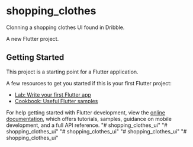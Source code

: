 # shopping_clothes

Clonning a shopping clothes UI found in Dribble.

A new Flutter project.

## Getting Started

This project is a starting point for a Flutter application.

A few resources to get you started if this is your first Flutter project:

- [Lab: Write your first Flutter app](https://docs.flutter.dev/get-started/codelab)
- [Cookbook: Useful Flutter samples](https://docs.flutter.dev/cookbook)

For help getting started with Flutter development, view the
[online documentation](https://docs.flutter.dev/), which offers tutorials,
samples, guidance on mobile development, and a full API reference.
"# shopping_clothes_ui" 
"# shopping_clothes_ui" 
"# shopping_clothes_ui" 
"# shopping_clothes_ui" 
"# shopping_clothes_ui" 

